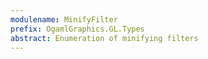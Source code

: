 ```yaml
---
modulename: MinifyFilter
prefix: OgamlGraphics.GL.Types
abstract: Enumeration of minifying filters
---
```



